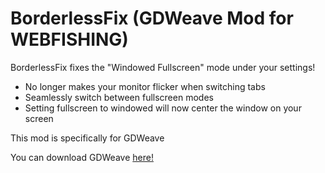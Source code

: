 # BorderlessFix (GDWeave Mod for WEBFISHING)

BorderlessFix fixes the "Windowed Fullscreen" mode under your settings!

- No longer makes your monitor flicker when switching tabs
- Seamlessly switch between fullscreen modes
- Setting fullscreen to windowed will now center the window on your screen

This mod is specifically for GDWeave

You can download GDWeave [here!](https://github.com/NotNite/GDWeave)
